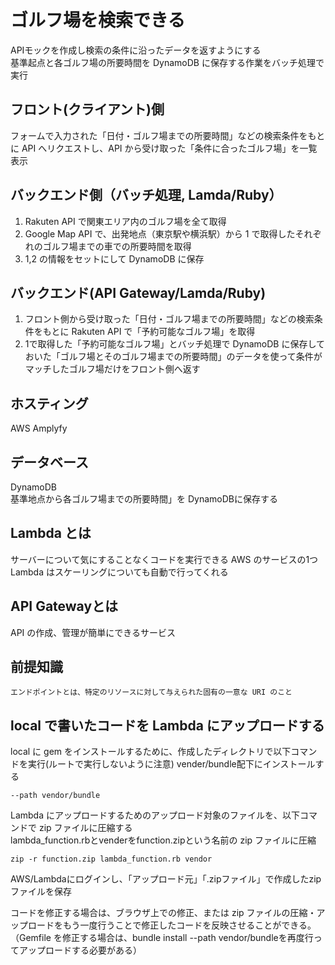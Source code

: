 # ゴルフ場を検索できる  
  
APIモックを作成し検索の条件に沿ったデータを返すようにする  
基準起点と各ゴルフ場の所要時間を DynamoDB に保存する作業をバッチ処理で実行  
  
  
## フロント(クライアント)側  
  
フォームで入力された「日付・ゴルフ場までの所要時間」などの検索条件をもとに API へリクエストし、API から受け取った「条件に合ったゴルフ場」を一覧表示  
  

## バックエンド側（バッチ処理, Lamda/Ruby）  
1. Rakuten API で関東エリア内のゴルフ場を全て取得
2. Google Map API で、出発地点（東京駅や横浜駅）から 1 で取得したそれぞれのゴルフ場までの車での所要時間を取得
3. 1,2 の情報をセットにして DynamoDB に保存
  

## バックエンド(API Gateway/Lamda/Ruby)
1. フロント側から受け取った「日付・ゴルフ場までの所要時間」などの検索条件をもとに Rakuten API で「予約可能なゴルフ場」を取得
2. 1で取得した「予約可能なゴルフ場」とバッチ処理で DynamoDB に保存しておいた「ゴルフ場とそのゴルフ場までの所要時間」のデータを使って条件がマッチしたゴルフ場だけをフロント側へ返す  
  
## ホスティング  
AWS Amplyfy  

## データベース  
DynamoDB  
基準地点から各ゴルフ場までの所要時間」を DynamoDBに保存する  
  
## Lambda とは  
サーバーについて気にすることなくコードを実行できる AWS のサービスの1つ  
Lambda はスケーリングについても自動で行ってくれる  
  
  
## API Gatewayとは
API の作成、管理が簡単にできるサービス  
  
  
## 前提知識
  
```
エンドポイントとは、特定のリソースに対して与えられた固有の一意な URI のこと
```
  

## local で書いたコードを Lambda にアップロードする  
  
local に gem をインストールするために、作成したディレクトリで以下コマンドを実行(ルートで実行しないように注意)
vender/bundle配下にインストールする  

```
--path vendor/bundle
```
  
Lambda にアップロードするためのアップロード対象のファイルを、以下コマンドで zip ファイルに圧縮する  
lambda_function.rbとvenderをfunction.zipという名前の zip ファイルに圧縮  
  
```
zip -r function.zip lambda_function.rb vendor
```
  
AWS/Lambdaにログインし、「アップロード元」「.zipファイル」で作成したzipファイルを保存  
  
コードを修正する場合は、ブラウザ上での修正、または zip ファイルの圧縮・アップロードをもう一度行うことで修正したコードを反映させることができる。（Gemfile を修正する場合は、bundle install --path vendor/bundleを再度行ってアップロードする必要がある）  
  

